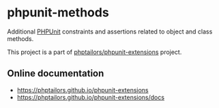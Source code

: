 # phpunit-methods

Additional [PHPUnit](https://phpunit.de) constraints and assertions related to
object and class methods.

This project is a part of
[phptailors/phpunit-extensions](https://github.com/phptailors/phpunit-extensions)
project.

## Online documentation

- https://phptailors.github.io/phpunit-extensions
- https://phptailors.github.io/phpunit-extensions/docs
